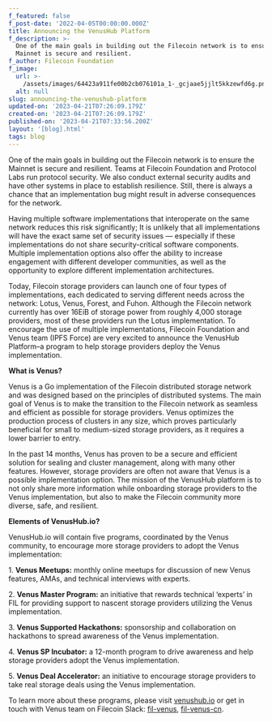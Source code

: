 ```yaml
---
f_featured: false
f_post-date: '2022-04-05T00:00:00.000Z'
title: Announcing the VenusHub Platform
f_description: >-
  One of the main goals in building out the Filecoin network is to ensure the
  Mainnet is secure and resilient.
f_author: Filecoin Foundation
f_image:
  url: >-
    /assets/images/64423a911fe00b2cb076101a_1-_gcjaae5jjlt5kkzewfd6g.png
  alt: null
slug: announcing-the-venushub-platform
updated-on: '2023-04-21T07:26:09.179Z'
created-on: '2023-04-21T07:26:09.179Z'
published-on: '2023-04-21T07:33:56.200Z'
layout: '[blog].html'
tags: blog
---
```


One of the main goals in building out the Filecoin network is to ensure the Mainnet is secure and resilient. Teams at Filecoin Foundation and Protocol Labs run protocol security. We also conduct external security audits and have other systems in place to establish resilience. Still, there is always a chance that an implementation bug might result in adverse consequences for the network.

Having multiple software implementations that interoperate on the same network reduces this risk significantly; It is unlikely that all implementations will have the exact same set of security issues — especially if these implementations do not share security-critical software components. Multiple implementation options also offer the ability to increase engagement with different developer communities, as well as the opportunity to explore different implementation architectures.

Today, Filecoin storage providers can launch one of four types of implementations, each dedicated to serving different needs across the network: Lotus, Venus, Forest, and Fuhon. Although the Filecoin network currently has over 16EiB of storage power from roughly 4,000 storage providers, most of these providers run the Lotus implementation. To encourage the use of multiple implementations, Filecoin Foundation and Venus team (IPFS Force) are very excited to announce the VenusHub Platform–a program to help storage providers deploy the Venus implementation.

**What is Venus?**

Venus is a Go implementation of the Filecoin distributed storage network and was designed based on the principles of distributed systems. The main goal of Venus is to make the transition to the Filecoin network as seamless and efficient as possible for storage providers. Venus optimizes the production process of clusters in any size, which proves particularly beneficial for small to medium-sized storage providers, as it requires a lower barrier to entry.

In the past 14 months, Venus has proven to be a secure and efficient solution for sealing and cluster management, along with many other features. However, storage providers are often not aware that Venus is a possible implementation option. The mission of the VenusHub platform is to not only share more information while onboarding storage providers to the Venus implementation, but also to make the Filecoin community more diverse, safe, and resilient.

**Elements of VenusHub.io?**

VenusHub.io will contain five programs, coordinated by the Venus community, to encourage more storage providers to adopt the Venus implementation:

1\. **Venus Meetups:** monthly online meetups for discussion of new Venus features, AMAs, and technical interviews with experts.

2\. **Venus Master Program:** an initiative that rewards technical ‘experts’ in FIL for providing support to nascent storage providers utilizing the Venus implementation.

3\. **Venus Supported Hackathons:** sponsorship and collaboration on hackathons to spread awareness of the Venus implementation.

4\. **Venus SP Incubator:** a 12-month program to drive awareness and help storage providers adopt the Venus implementation.

5\. **Venus Deal Accelerator:** an initiative to encourage storage providers to take real storage deals using the Venus implementation.

To learn more about these programs, please visit [venushub.io](http://venushub.io/) or get in touch with Venus team on Filecoin Slack: [fil-venus](https://filecoinproject.slack.com/archives/CEHHJNJS3), [fil-venus-cn](https://filecoinproject.slack.com/archives/C028PCH8L31).
